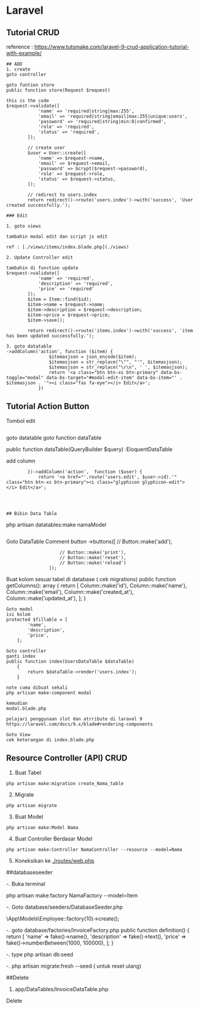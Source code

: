 # Laravel

## Tutorial CRUD
reference : https://www.tutsmake.com/laravel-9-crud-application-tutorial-with-example/

```
## ADD
1. create
goto controller

goto funtion store
public function store(Request $request)

this is the code
$request->validate([
            'name' => 'required|string|max:255',
            'email' => 'required|string|email|max:255|unique:users',
            'password' => 'required|string|min:8|confirmed',
            'role' => 'required',
            'status' => 'required',
        ]);

        // create user
        $user = User::create([
            'name' => $request->name,
            'email' => $request->email,
            'password' => bcrypt($request->password),
            'role' => $request->role,
            'status' => $request->status,
        ]);

        // redirect to users.index
        return redirect()->route('users.index')->with('success', 'User created successfully.');

```

```
### Edit

1. goto views

tambahin modal edit dan script js edit

ref : [./views/items/index.blade.php](./views)

2. Update Controller edit

tambahin di function update
$request->validate([
            'name' => 'required',
            'description' => 'required',
            'price' => 'required'
        ]);
        $item = Item::find($id);
        $item->name = $request->name;
        $item->description = $request->description;
        $item->price = $request->price;
        $item->save();
        
        return redirect()->route('items.index')->with('success', 'item has been updated successfully.');

3. goto datatable
->addColumn('action', function ($item) {
                $itemasjson = json_encode($item);
                $itemasjson = str_replace("\"", "'", $itemasjson);
                $itemasjson = str_replace("\r\n", ' ', $itemasjson);
                return '<a class="btn btn-xs btn-primary" data-bs-toggle="modal" data-bs-target="#modal-edit-item" data-bs-item="' . $itemasjson . '"><i class="fas fa-eye"></i> Edit</a>';
            })

```



## Tutorial Action Button
Tombol edit
```

```
goto datatable
goto function dataTable

public function dataTable(QueryBuilder $query) :EloquentDataTable

add column

            })->addColumn('action',  function ($user) {
                return '<a href="'.route('users.edit', $user->id).'" class="btn btn-xs btn-primary"><i class="glyphicon glyphicon-edit"></i> Edit</a>';
```



## Bikin Data Table

```
php artisan datatables:make namaModel
```

```
Goto DataTable
Comment button
->buttons([
                        // Button::make('add'),
                        
                        // Button::make('print'),
                        // Button::make('reset'),
                        // Button::make('reload')
                    ]);

Buat kolom sesuai tabel di database ( cek migrations)
public function getColumns(): array
    {
        return [
            Column::make('id'),
            Column::make('name'),
            Column::make('email'),
            Column::make('created_at'),
            Column::make('updated_at'),
        ];
    }

```
Goto model
isi kolom
protected $fillable = [
        'name',
        'description',
        'price',
    ];
```

```
Goto controller
ganti index
public function index(UsersDataTable $dataTable)
    {
        return $dataTable->render('users.index');
    }
```

```
note cuma dibuat sekali
php artisan make:component modal

kemudian
modal.blade.php

pelajari penggunaan slot dan atrribute di laravel 9
https://laravel.com/docs/9.x/blade#rendering-components

````
```
Goto View
cek keterangan di index.blade.php
````


## Resource Controller (API) CRUD

1. Buat Tabel

```
php artisan make:migration create_Nama_table
```

2. Migrate

```
php artisan migrate
```

3. Buat Model

```
php artisan make:Model Nama
```

4. Buat Controller Berdasar Model

```
php artisan make:Controller NamaController --resource --model=Nama
```

5. Koneksikan ke [./routes/web.php](./routes)


##databaseseeder

-. Buka terminal

php artisan make:factory NamaFactory --model=Item


-. Goto database/seeders/DatabaseSeeder.php

 \App\Models\Employee::factory(10)->create();

-. goto  database/factories/InvoiceFactory.php
public function definition()
    {
        return [
            'name' => fake()->name(),
            'description' => fake()->text(),
            'price' => fake()->numberBetween(1000, 100000),
        ];
    }

-. type php artisan db:seed

-. php artisan migrate:fresh --seed ( untuk reset ulang)


##Delete

1.  app/DataTables/InvoiceDataTable.php

<a class="btn btn-danger delete" 
    data-bs-toggle="modal" 
    data-bs-target="#modal-delete-invoice"
    data-bs-ids="'.$item->id.'">Delete</a>

